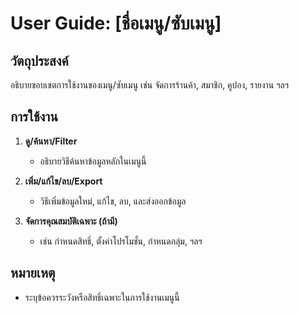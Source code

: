# User Guide: [ชื่อเมนู/ซับเมนู]

## วัตถุประสงค์
อธิบายขอบเขตการใช้งานของเมนู/ซับเมนู เช่น จัดการร้านค้า, สมาชิก, คูปอง, รายงาน ฯลฯ

## การใช้งาน

1. **ดู/ค้นหา/Filter**
   - อธิบายวิธีค้นหาข้อมูลหลักในเมนูนี้

2. **เพิ่ม/แก้ไข/ลบ/Export**
   - วิธีเพิ่มข้อมูลใหม่, แก้ไข, ลบ, และส่งออกข้อมูล

3. **จัดการคุณสมบัติเฉพาะ (ถ้ามี)**
   - เช่น กำหนดสิทธิ์, ตั้งค่าโปรโมชั่น, กำหนดกลุ่ม, ฯลฯ

## หมายเหตุ
- ระบุข้อควรระวังหรือสิทธิ์เฉพาะในการใช้งานเมนูนี้
